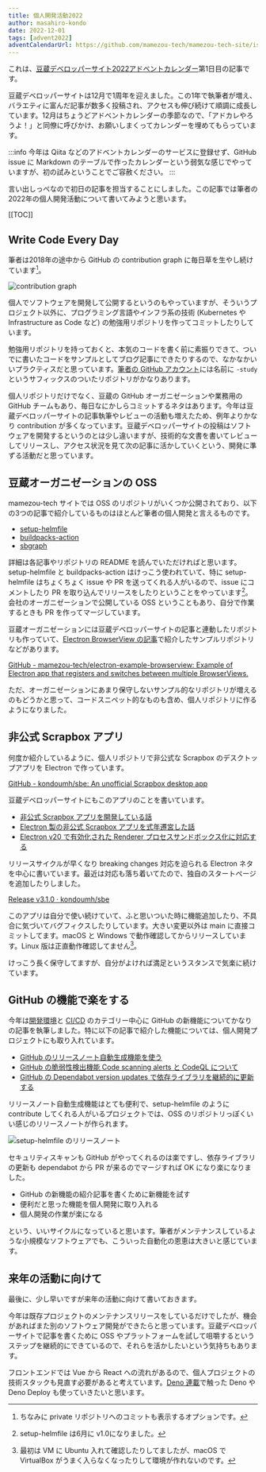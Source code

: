 ```yaml
---
title: 個人開発活動2022
author: masahiro-kondo
date: 2022-12-01
tags: [advent2022]
adventCalendarUrl: https://github.com/mamezou-tech/mamezou-tech-site/issues/383
---
```

 
これは、[豆蔵デベロッパーサイト2022アドベントカレンダー](https://github.com/mamezou-tech/mamezou-tech-site/issues/383)第1日目の記事です。

豆蔵デベロッパーサイトは12月で1周年を迎えました。この1年で執筆者が増え、バラエティに富んだ記事が数多く投稿され、アクセスも伸び続けて順調に成長しています。12月はちょうどアドベントカレンダーの季節なので、「アドカレやろうよ！」と同僚に呼びかけ、お願いしまくってカレンダーを埋めてもらっています。

:::info
今年は Qiita などのアドベントカレンダーのサービスに登録せず、GitHub issue に Markdown のテーブルで作ったカレンダーという弱気な感じでやっていますが、初の試みということでご容赦ください。
:::

言い出しっぺなので初日の記事を担当することにしました。この記事では筆者の2022年の個人開発活動について書いてみようと思います。

[[TOC]]

## Write Code Every Day
筆者は2018年の途中から GitHub の contribution graph に毎日草を生やし続けています[^1]。

![contribution graph](https://i.gyazo.com/ba47cf9cd18a909e01f1ba354e8dc4fb.png)

[^1]: ちなみに private リポジトリへのコミットも表示するオプションです。

個人でソフトウェアを開発して公開するというのもやっていますが、そういうプロジェクト以外に、プログラミング言語やインフラ系の技術 (Kubernetes や Infrastructure as Code など) の勉強用リポジトリを作ってコミットしたりしています。

勉強用リポジトリを持っておくと、本気のコードを書く前に素振りできて、ついでに書いたコードをサンプルとしてブログ記事にできたりするので、なかなかいいプラクティスだと思っています。[筆者の GitHub アカウント](https://github.com/kondoumh)には名前に `-study` というサフィックスのついたリポジトリがかなりあります。

個人リポジトリだけでなく、豆蔵の GitHub オーガニゼーションや業務用の GitHub チームもあり、毎日なにかしらコミットするネタはあります。今年は豆蔵デベロッパーサイトの記事執筆やレビューの活動も増えたため、例年よりかなり contribution が多くなっています。豆蔵デベロッパーサイトの投稿はソフトウェアを開発するというのとは少し違いますが、技術的な文書を書いてレビューしてリリースし、アクセス状況を見て次の記事に活かしていくという、開発に準ずる活動だと思っています。

## 豆蔵オーガニゼーションの OSS
mamezou-tech サイトでは OSS のリポジトリがいくつか公開されており、以下の3つの記事で紹介しているものはほとんど筆者の個人開発と言えるものです。

- [setup-helmfile](/oss-intro/setup-helmfile/)
- [buildpacks-action](/oss-intro/buildpacks-action/)
- [sbgraph](/oss-intro/sbgraph/)

詳細は各記事やリポジトリの README を読んでいただければと思います。setup-helmfile と buildpacks-action はけっこう使われていて、特に setup-helmfile はちょくちょく issue や PR を送ってくれる人がいるので、issue にコメントしたり PR を取り込んでリリースをしたりということをやっています[^2]。
会社のオーガニゼーションで公開している OSS ということもあり、自分で作業するときも PR を作ってマージしています。

[^2]: setup-helmfile は6月に v1.0になりました。

豆蔵オーガニゼーションには豆蔵デベロッパーサイトの記事と連動したリポジトリも作っていて、[Electron BrowserView の記事](/blogs/2022/01/07/electron-browserview/)で紹介したサンプルリポジトリなどがあります。

[GitHub - mamezou-tech/electron-example-browserview: Example of Electron app that registers and switches between multiple BrowserViews.](https://github.com/mamezou-tech/electron-example-browserview)

ただ、オーガニゼーションにあまり保守しないサンプル的なリポジトリが増えるのもどうかと思って、コードスニペット的なものも含め、個人リポジトリに作るようになりました。

## 非公式 Scrapbox アプリ
何度か紹介しているように、個人リポジトリで非公式な Scrapbox のデスクトップアプリを Electron で作っています。

[GitHub - kondoumh/sbe: An unofficial Scrapbox desktop app](https://github.com/kondoumh/sbe)

豆蔵デベロッパーサイトにもこのアプリのことを書いています。

- [非公式 Scrapbox アプリを開発している話](/blogs/2021/12/15/developing-unofficial-scrapbox-app/)
- [Electron 製の非公式 Scrapbox アプリを式年遷宮した話](/blogs/2022/07/13/migrating-electron-app-to-new-archi/)
- [Electron v20 で有効化された Renderer プロセスサンドボックス化に対応する](/blogs/2022/08/03/electron-renderer-process-sandboxed/)

リリースサイクルが早くなり breaking changes 対応を迫られる Electron ネタを中心に書いています。最近は対応も落ち着いてたので、独自のスタートページを追加したりしました。

[Release v3.1.0 · kondoumh/sbe](https://github.com/kondoumh/sbe/releases/tag/v3.1.0)

このアプリは自分で使い続けていて、ふと思いついた時に機能追加したり、不具合に気づいてバグフィクスしたりしています。大きい変更以外は main に直接コミットしてます。macOS と Windows で動作確認してからリリースしています。Linux 版は正直動作確認してません[^3]。

[^3]: 最初は VM に Ubuntu 入れて確認したりしてましたが、macOS で VirtualBox がうまく入らなくなったりして環境が作れないのです。

けっこう長く保守してますが、自分がよければ満足というスタンスで気楽に続けています。

## GitHub の機能で楽をする
今年は[開発環境](/dev-env/#vcsバージョン管理の機能を活用する)と [CI/CD](/cicd/#github-actions) のカテゴリー中心に GitHub の新機能についてかなりの記事を執筆しました。特に以下の記事で紹介した機能については、個人開発プロジェクトにも取り入れています。

- [GitHub のリリースノート自動生成機能を使う](/blogs/2022/03/11/github-automatically-generated-release-notes/)
- [GitHub の脆弱性検出機能 Code scanning alerts と CodeQL について](/blogs/2022/06/20/github-code-scanning-and-codeql/)
- [GitHub の Dependabot version updates で依存ライブラリを継続的に更新する](/blogs/2022/06/19/github-enable-dependabot-version-updates/)

リリースノート自動生成機能はとても便利で、setup-helmfile のように contribute してくれる人がいるプロジェクトでは、OSS のリポジトリっぽくいい感じのリリースノートが作られます。

![setup-helmfile のリリースノート](https://i.gyazo.com/6ad8273668ac21dd56650a5cefae1410.png)

セキュリティスキャンも GitHub がやってくれるのは楽ですし、依存ライブラリの更新も dependabot から PR が来るのでマージすれば OK になり楽になりました。

- GitHub の新機能の紹介記事を書くために新機能を試す
- 便利だと思った機能を個人開発に取り入れる
- 個人開発の作業が楽になる

という、いいサイクルになっていると思います。筆者がメンテナンスしているような小規模なソフトウェアでも、こういった自動化の恩恵は大きいと感じています。

## 来年の活動に向けて
最後に、少し早いですが来年の活動に向けて書いておきます。

今年は既存プロジェクトのメンテナンスリリースをしているだけでしたが、機会があればまた別のソフトウェア開発ができたらと思っています。豆蔵デベロッパーサイトで記事を書くために OSS やプラットフォームを試して咀嚼するというステップを継続的にできているので、それらを活かしたいという気持ちもあります。

フロントエンドでは Vue から React への流れがあるので、個人プロジェクトの技術スタックも見直す必要があると考えています。[Deno 連載](/frontend/#denoを始める)で触った Deno や Deno Deploy も使っていきたいと思います。

